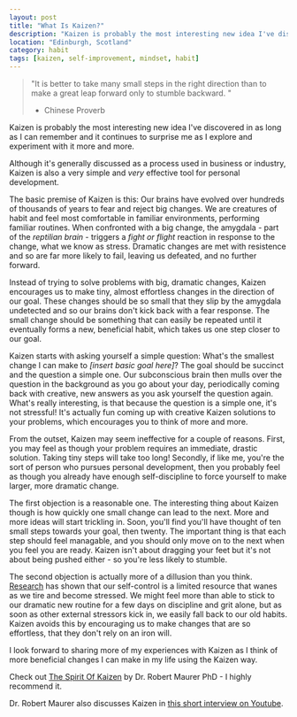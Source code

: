 ```yaml
---
layout: post
title: "What Is Kaizen?"
description: "Kaizen is probably the most interesting new idea I've discovered in as long as I can remember and it continues to surprise me as I experiment with it more and more. Here's a brief intro to Kaizen and how you can start applying it to your life."
location: "Edinburgh, Scotland"
category: habit
tags: [kaizen, self-improvement, mindset, habit]
---
```


>  "It is better to take many small steps in the right direction than to make a great leap  forward only to stumble backward. "
> -  Chinese Proverb  

Kaizen is probably the most interesting new idea I've discovered in as long as I can remember and it continues to surprise me as I explore and experiment with it more and more.

Although it's generally discussed as a process used in business or industry, Kaizen is also a very simple and *very* effective tool for personal development.

The basic premise of Kaizen is this: Our brains have evolved over hundreds of thousands of years to fear and reject big changes. We are creatures of habit and feel most comfortable in familiar environments, performing familiar routines. When confronted with a big change, the amygdala - part of the *reptilian brain* - triggers a *fight or flight* reaction in response to the change, what we know as stress.  Dramatic changes are met with resistence and so are far more likely to fail, leaving us defeated, and no further forward.

Instead of trying to solve problems with big, dramatic changes, Kaizen encourages us to make tiny, almost effortless changes in the direction of our goal. These changes should be so small that they slip by the amygdala undetected and so our brains don't kick back with a fear response. The small change should be something that can easily be repeated until it eventually forms a new, beneficial habit, which takes us one step closer to our goal.

Kaizen starts with asking yourself a simple question: What's the smallest change I can make to *\[insert basic goal here\]*? The goal should be succinct and the question a simple one. Our subconscious brain then mulls over the question in the background as you go about your day, periodically coming back with creative, new answers as you ask yourself the question again. What's really interesting, is that because the question is a simple one, it's not stressful! It's actually fun coming up with creative Kaizen solutions to your problems, which encourages you to think of more and more.

From the outset, Kaizen may seem ineffective for a couple of reasons. First, you may feel as though your problem requires an immediate, drastic solution. Taking tiny steps will take too long! Secondly, if like me, you're the sort of person who pursues personal development, then you probably feel as though you already have enough self-discipline to force yourself to make larger, more dramatic change.

The first objection is a reasonable one. The interesting thing about Kaizen though is how quickly one small change can lead to the next.  More and more ideas will start trickling in. Soon, you'll find you'll have thought of ten small steps towards your goal, then twenty. The important thing is that each step should feel managable, and you should only move on to the next when you feel you are ready. Kaizen isn't about dragging your feet but it's not about being pushed either - so you're less likely to stumble.

The second objection is actually more of a dillusion than you think. [Research](http://psyserv06.psy.sbg.ac.at:5916/fetch/PDF/10978569.pdf) has shown that our self-control is a limited resource that wanes as we tire and become stressed.  We might feel more than able to stick to our dramatic new routine for a few days on discipline and grit alone, but as soon as other external stressors kick in, we easily fall back to our old habits. Kaizen avoids this by encouraging us to make changes that are so effortless, that they don't rely on an iron will.

I look forward to sharing more of my experiences with Kaizen as I think of more beneficial changes I can make in my life using the Kaizen way.

Check out [The Spirit Of Kaizen](http://www.amazon.com/gp/product/0071796177/ref=as_li_qf_sp_asin_il_tl?ie=UTF8&camp=1789&creative=9325&creativeASIN=0071796177&linkCode=as2&tag=thinksplayg-20) by Dr. Robert Maurer PhD - I highly recommend it.

Dr. Robert Maurer also discusses Kaizen in [this short interview on Youtube](http://youtu.be/wWUDV6xJRPc).